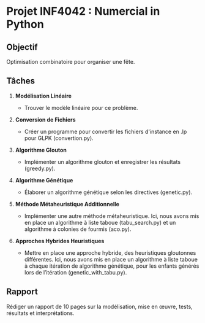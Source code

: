 # Projet INF4042 : Numercial in Python

## Objectif
Optimisation combinatoire pour organiser une fête.

## Tâches

1. **Modélisation Linéaire**
   - Trouver le modèle linéaire pour ce problème.

2. **Conversion de Fichiers**
   - Créer un programme pour convertir les fichiers d'instance en .lp pour GLPK (convertion.py).

3. **Algorithme Glouton**
   - Implémenter un algorithme glouton et enregistrer les résultats (greedy.py).

4. **Algorithme Génétique**
   - Élaborer un algorithme génétique selon les directives (genetic.py).

5. **Méthode Métaheuristique Additionnelle**
   - Implémenter une autre méthode métaheuristique. Ici, nous avons mis en place un algorithme à liste taboue (tabu_search.py) et un algorithme à colonies de fourmis (aco.py).

6. **Approches Hybrides Heuristiques**
   - Mettre en place une approche hybride, des heuristiques gloutonnes différentes. Ici, nous avons mis en place un algorithme à liste taboue à chaque itération de algorithme génétique, pour les enfants générés lors de l’itération (genetic_with_tabu.py).

## Rapport
Rédiger un rapport de 10 pages sur la modélisation, mise en œuvre, tests, résultats et interprétations.